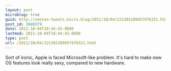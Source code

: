 ```yaml
---
layout: post
microblog: true
guid: http://vmstan-tweets.micro.blog/2011/10/04/121385289057976321.html
post_id: 3040379
date: 2011-10-04T18:44:42-0600
lastmod: 2011-10-04T18:44:42-0600
type: post
url: /2011/10/04/121385289057976321.html
---
```

Sort of ironic, Apple is faced Microsoft-like problem. It's hard to make new OS features look really sexy, compared to new hardware.

